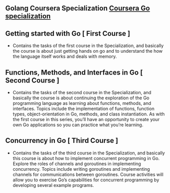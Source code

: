 ## Golang Coursera Specialization [Coursera Go specialization](https://www.coursera.org/specializations/google-golang)

  

## Getting started with Go [ First Course ]

- Contains the tasks of the first course in the Specialization, and basically the course is about just getting hands on go and to understand the how the language itself works and deals with memory.

## Functions, Methods, and Interfaces in Go [ Second Course ]

- Contains the tasks of the second course in the Specialization, and basically the course is about continuing the exploration of the Go programming language as learning about functions, methods, and interfaces. Topics include the implementation of functions, function types, object-orientation in Go, methods, and class instantiation. As with the first course in this series, you’ll have an opportunity to create your own Go applications so you can practice what you’re learning.

## Concurrency in Go [ Third Course ]


- Contains the tasks of the third course in the Specialization, and basically this course is about how to implement concurrent programming in Go. Explore the roles of channels and goroutines in implementing concurrency. Topics include writing goroutines and implementing channels for communications between goroutines. Course activities will allow you to exercise Go’s capabilities for concurrent programming by developing several example programs.
